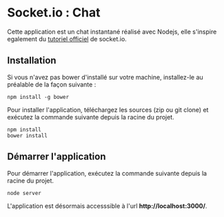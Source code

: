 # Socket.io : Chat

Cette application est un chat instantané réalisé avec Nodejs, elle s'inspire egalement du [tutoriel officiel](http://socket.io/get-started/chat/) de socket.io.

## Installation

Si vous n'avez pas bower d'installé sur votre machine, installez-le au préalable de la façon suivante :
```
npm install -g bower
```

Pour installer l'application, téléchargez les sources (zip ou git clone) et exécutez la commande suivante depuis la racine du projet.
```
npm install
bower install
```

## Démarrer l'application
Pour démarrer l'application, exécutez la commande suivante depuis la racine du projet.
```
node server
```

L'application est désormais accesssible à l'url **http://localhost:3000/**.

